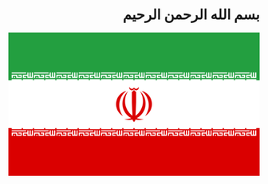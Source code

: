 <h1 lang="fa-IR" dir="rtl">بسم الله الرحمن الرحیم</h1>
<img src="https://github.com/MohammadSalehTabari/MohammadSalehTabari/blob/main/IRI.png" alt="🇮🇷 I love the Islamic Republic of Iran 🇮🇷">
